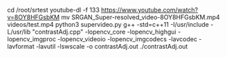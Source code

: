 cd /root/srtest
youtube-dl -f 133 https://www.youtube.com/watch?v=8OY8HFGsbKM
mv SRGAN_Super-resolved_video-8OY8HFGsbKM.mp4 videos/test.mp4
python3 supervideo.py
g++ -std=c++11 -I/usr/include -L/usr/lib "contrastAdj.cpp" -lopencv_core -lopencv_highgui -lopencv_imgproc -lopencv_videoio -lopencv_imgcodecs -lavcodec -lavformat -lavutil -lswscale -o contrastAdj.out
./contrastAdj.out
